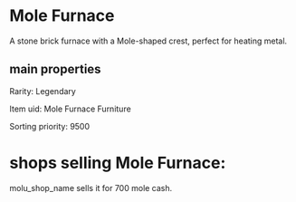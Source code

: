 # Mole Furnace

A stone brick furnace with a Mole-shaped crest, perfect for heating metal.

## main properties

Rarity: Legendary

Item uid: Mole Furnace Furniture

Sorting priority: 9500

# shops selling Mole Furnace:

molu_shop_name sells it for 700 mole cash.